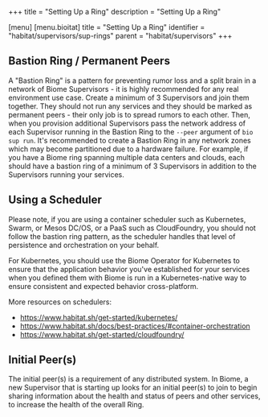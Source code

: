 +++
title = "Setting Up a Ring"
description = "Setting Up a Ring"

[menu]
  [menu.bioitat]
    title = "Setting Up a Ring"
    identifier = "habitat/supervisors/sup-rings"
    parent = "habitat/supervisors"
+++

## Bastion Ring / Permanent Peers

A "Bastion Ring" is a pattern for preventing rumor loss and a split brain in a network of Biome Supervisors - it is highly recommended for any real environment use case. Create a minimum of 3 Supervisors and join them together. They should not run any services and they should be marked as permanent peers - their only job is to spread rumors to each other. Then, when you provision additional Supervisors pass the network address of each Supervisor running in the Bastion Ring to the `--peer` argument of `bio sup run`. It's recommended to create a Bastion Ring in any network zones which may become partitioned due to a hardware failure. For example, if you have a Biome ring spanning multiple data centers and clouds, each should have a bastion ring of a minimum of 3 Supervisors in addition to the Supervisors running your services.

## Using a Scheduler

Please note, if you are using a container scheduler such as Kubernetes, Swarm, or Mesos DC/OS, or a PaaS such as CloudFoundry, you should not follow the bastion ring pattern, as the scheduler handles that level of persistence and orchestration on your behalf.

For Kubernetes, you should use the Biome Operator for Kubernetes to ensure that the application behavior you've established for your services when you defined them with Biome is run in a Kubernetes-native way to ensure consistent and expected behavior cross-platform.

More resources on schedulers:

- <https://www.habitat.sh/get-started/kubernetes/>
- <https://www.habitat.sh/docs/best-practices/#container-orchestration>
- <https://www.habitat.sh/get-started/cloudfoundry/>

## Initial Peer(s)

The initial peer(s) is a requirement of any distributed system. In Biome, a new Supervisor that is starting up looks for an initial peer(s) to join to begin sharing information about the health and status of peers and other services, to increase the health of the overall Ring.
